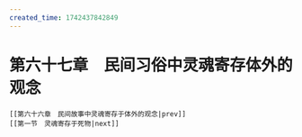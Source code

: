 ```yaml
---
created_time: 1742437842849
---
```

# 第六十七章　民间习俗中灵魂寄存体外的观念

```booknav
[[第六十六章　民间故事中灵魂寄存于体外的观念|prev]]
[[第一节　灵魂寄存于死物|next]]
```